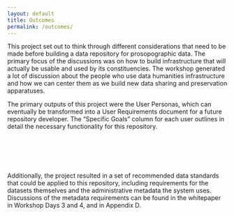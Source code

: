 ```yaml
---
layout: default
title: Outcomes
permalink: /outcomes/
---
```


This project set out to think through different considerations that need to be made before building a data repository for prosopographic data. The primary focus of the discussions was on how to build infrastructure that will actually be usable and used by its constituencies. The workshop generated a lot of discussion about the people who use data humanities infrastructure and how we can center them as we build new data sharing and preservation apparatuses.

The primary outputs of this project were the User Personas, which can eventually be transformed into a User Requirements document for a future repository developer. The “Specific Goals” column for each user outlines in detail the necessary functionality for this repository.

<br/>
<br/>

<div style="margin:auto;width:80%;"><object data="../assets/docs/personas_all.pdf" width="1000" height="1000" type="application/pdf"></object></div>

<br/>
<br/>

Additionally, the project resulted in a set of recommended data standards that could be applied to this repository, including requirements for the datasets themselves and the administrative metadata the system uses. Discussions of the metadata requirements can be found in the whitepaper in Workshop Days 3 and 4, and in Appendix D.

<br/>
<br/>

<div style="margin:auto;width:80%;"><object data="../assets/docs/HAA-269062-20_white-paper.pdf" width="1000" height="1000" type='application/pdf'></object></div>